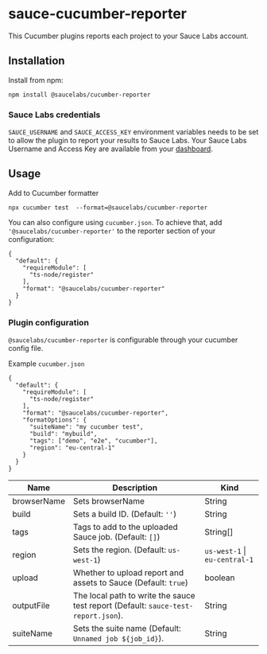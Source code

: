# sauce-cucumber-reporter
This Cucumber plugins reports each project to your Sauce Labs account.

## Installation

Install from npm:
```
npm install @saucelabs/cucumber-reporter
```

### Sauce Labs credentials

`SAUCE_USERNAME` and `SAUCE_ACCESS_KEY` environment variables needs to be set to
allow the plugin to report your results to Sauce Labs.
Your Sauce Labs Username and Access Key are available from your
[dashboard](https://app.saucelabs.com/user-settings).


## Usage

Add to Cucumber formatter
```
npx cucumber test  --format=@saucelabs/cucumber-reporter
```

You can also configure using `cucumber.json`. To achieve that, add `'@saucelabs/cucumber-reporter'` to the reporter section of your configuration:
```
{
  "default": {
    "requireModule": [
      "ts-node/register"
    ],
    "format": "@saucelabs/cucumber-reporter"
  }
}
```

### Plugin configuration

`@saucelabs/cucumber-reporter` is configurable through your cucumber config file.

Example `cucumber.json`
```
{
  "default": {
    "requireModule": [
      "ts-node/register"
    ],
    "format": "@saucelabs/cucumber-reporter",
    "formatOptions": {
      "suiteName": "my cucumber test",
      "build": "mybuild",
      "tags": ["demo", "e2e", "cucumber"],
      "region": "eu-central-1"
    }
  }
}
```

| Name | Description | Kind |
| --- | --- | --- |
| browserName | Sets browserName | String |
| build | Sets a build ID. (Default: `''`) | String |
| tags | Tags to add to the uploaded Sauce job. (Default: `[]`) | String[] |
| region | Sets the region. (Default: `us-west-1`) | `us-west-1` \| `eu-central-1` |
| upload | Whether to upload report and assets to Sauce (Default: `true`) | boolean |
| outputFile | The local path to write the sauce test report (Default: `sauce-test-report.json`). | String |
| suiteName | Sets the suite name (Default: `Unnamed job ${job_id}`). | String |
